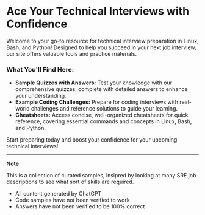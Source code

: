 # Ace Your Technical Interviews with Confidence

Welcome to your go-to resource for technical interview preparation in Linux, Bash, and Python! Designed to help you succeed in your next job interview, our site offers valuable tools and practice materials.

### What You'll Find Here:

- **Sample Quizzes with Answers:** Test your knowledge with our comprehensive quizzes, complete with detailed answers to enhance your understanding.
- **Example Coding Challenges:** Prepare for coding interviews with real-world challenges and reference solutions to guide your learning.
- **Cheatsheets:** Access concise, well-organized cheatsheets for quick reference, covering essential commands and concepts in Linux, Bash, and Python.

Start preparing today and boost your confidence for your upcoming technical interviews!

---

**Note**

This is a collection of curated samples, insipred by looking at many SRE job descriptions to see what sort of skills are required.

- All content generated by ChatGPT
- Code samples have not been verified to work
- Answers have not been verified to be 100% correct